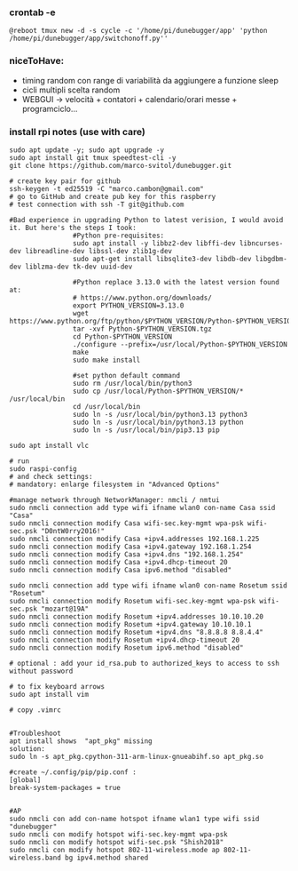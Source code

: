 
### crontab -e
```@reboot tmux new -d -s cycle -c '/home/pi/dunebugger/app' 'python /home/pi/dunebugger/app/switchonoff.py''```

### niceToHave:
- timing random con range di variabilità da aggiungere a funzione sleep
- cicli multipli scelta random
- WEBGUI -> velocità + contatori + calendario/orari messe + programciclo...


### install rpi notes (use with care)
```
sudo apt update -y; sudo apt upgrade -y
sudo apt install git tmux speedtest-cli -y    
git clone https://github.com/marco-svitol/dunebugger.git     

# create key pair for github
ssh-keygen -t ed25519 -C "marco.cambon@gmail.com"
# go to GitHub and create pub key for this raspberry
# test connection with ssh -T git@github.com

#Bad experience in upgrading Python to latest verision, I would avoid it. But here's the steps I took:
				#Python pre-requisites:
				sudo apt install -y libbz2-dev libffi-dev libncurses-dev libreadline-dev libssl-dev zlib1g-dev
				sudo apt-get install libsqlite3-dev libdb-dev libgdbm-dev liblzma-dev tk-dev uuid-dev

				#Python replace 3.13.0 with the latest version found at:
				# https://www.python.org/downloads/
				export PYTHON_VERSION=3.13.0
				wget https://www.python.org/ftp/python/$PYTHON_VERSION/Python-$PYTHON_VERSION.tgz
				tar -xvf Python-$PYTHON_VERSION.tgz
				cd Python-$PYTHON_VERSION
				./configure --prefix=/usr/local/Python-$PYTHON_VERSION
				make
				sudo make install

				#set python default command
				sudo rm /usr/local/bin/python3
				sudo cp /usr/local/Python-$PYTHON_VERSION/* /usr/local/bin
				cd /usr/local/bin
				sudo ln -s /usr/local/bin/python3.13 python3
				sudo ln -s /usr/local/bin/python3.13 python
				sudo ln -s /usr/local/bin/pip3.13 pip

sudo apt install vlc

# run 
sudo raspi-config
# and check settings:
# mandatory: enlarge filesystem in "Advanced Options"

#manage network through NetworkManager: nmcli / nmtui
sudo nmcli connection add type wifi ifname wlan0 con-name Casa ssid "Casa"
sudo nmcli connection modify Casa wifi-sec.key-mgmt wpa-psk wifi-sec.psk "D0ntW0rry2016!"
sudo nmcli connection modify Casa +ipv4.addresses 192.168.1.225
sudo nmcli connection modify Casa +ipv4.gateway 192.168.1.254
sudo nmcli connection modify Casa +ipv4.dns "192.168.1.254"
sudo nmcli connection modify Casa +ipv4.dhcp-timeout 20
sudo nmcli connection modify Casa ipv6.method "disabled"

sudo nmcli connection add type wifi ifname wlan0 con-name Rosetum ssid "Rosetum"
sudo nmcli connection modify Rosetum wifi-sec.key-mgmt wpa-psk wifi-sec.psk "mozart@19A"
sudo nmcli connection modify Rosetum +ipv4.addresses 10.10.10.20
sudo nmcli connection modify Rosetum +ipv4.gateway 10.10.10.1
sudo nmcli connection modify Rosetum +ipv4.dns "8.8.8.8 8.8.4.4"
sudo nmcli connection modify Rosetum +ipv4.dhcp-timeout 20
sudo nmcli connection modify Rosetum ipv6.method "disabled"

# optional : add your id_rsa.pub to authorized_keys to access to ssh without password

# to fix keyboard arrows
sudo apt install vim 

# copy .vimrc


#Troubleshoot 
apt install shows  "apt_pkg" missing
solution:
sudo ln -s apt_pkg.cpython-311-arm-linux-gnueabihf.so apt_pkg.so

#create ~/.config/pip/pip.conf :
[global]
break-system-packages = true


#AP
sudo nmcli con add con-name hotspot ifname wlan1 type wifi ssid "dunebugger"
sudo nmcli con modify hotspot wifi-sec.key-mgmt wpa-psk
sudo nmcli con modify hotspot wifi-sec.psk "Shish2018"
sudo nmcli con modify hotspot 802-11-wireless.mode ap 802-11-wireless.band bg ipv4.method shared
```


